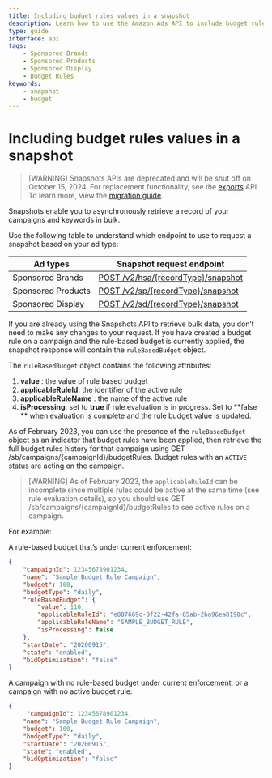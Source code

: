 ```yaml
---
title: Including budget rules values in a snapshot
description: Learn how to use the Amazon Ads API to include budget rules metrics and values in a snapshot.
type: guide
interface: api 
tags:
    - Sponsored Brands
    - Sponsored Products
    - Sponsored Display
    - Budget Rules
keywords:
    - snapshot
    - budget
---
```


# Including budget rules values in a snapshot

>[WARNING] Snapshots APIs are deprecated and will be shut off on October 15, 2024. For replacement functionality, see the [exports](guides/exports/overview) API. To learn more, view the [migration guide](reference/migration-guides/snapshots-exports). 

Snapshots enable you to asynchronously retrieve a record of your campaigns and keywords in bulk. 

Use the following table to understand which endpoint to use to request a snapshot based on your ad type:

| Ad types | Snapshot request endpoint |
|------|-------|
| Sponsored Brands | [POST /v2/hsa/{recordType}/snapshot](reference/sponsored-brands/2/snapshots) |
| Sponsored Products |[POST /v2/sp/{recordType}/snapshot](sponsored-products/2-0/openapi#tag/Snapshots) |
| Sponsored Display | [POST /v2/sd/{recordType}/snapshot](sponsored-display/3-0/openapi#tag/Snapshots)|

If you are already using the Snapshots API to retrieve bulk data, you don’t need to make any changes to your request. If you have created a budget rule on a campaign and the rule-based budget is currently applied, the snapshot response will contain the `ruleBasedBudget` object.

The `ruleBasedBudget` object contains the following attributes:

1.  **value** : the value of rule based budget
2. **applicableRuleId**: the identifier of the active rule 
3. **applicableRuleName** : the name of the active rule
4.  **isProcessing**: set to **true** if rule evaluation is in progress. Set to **false ** when evaluation is complete and the rule budget value is updated.

As of February 2023, you can use the presence of the `ruleBasedBudget` object as an indicator that budget rules have been applied, then retrieve the full budget rules history for that campaign using GET /sb/campaigns/{campaignId}/budgetRules. Budget rules with an `ACTIVE` status are acting on the campaign. 

>[WARNING] As of February 2023, the `applicableRuleId` can be incomplete since multiple rules could be active at the same time (see rule evaluation details), so you should use GET /sb/campaigns/{campaignId}/budgetRules to see active rules on a campaign. 

For example:

A rule-based budget that’s under current enforcement:

```JSON
{
    "campaignId": 12345678901234,
    "name": "Sample Budget Rule Campaign",
    "budget": 100,
    "budgetType": "daily",
    "ruleBasedBudget": {
        "value": 110,
        "applicableRuleId": "e887669c-0f22-42fa-85ab-2ba96ea8190c",
        "applicableRuleName": "SAMPLE_BUDGET_RULE",
        "isProcessing": false
    },
    "startDate": "20200915",
    "state": "enabled",
    "bidOptimization": "false"
}
```

A campaign with no rule-based budget under current enforcement, or a campaign with no active budget rule: 

```JSON
{
     "campaignId": 12345678901234,
    "name": "Sample Budget Rule Campaign",
    "budget": 100,
    "budgetType": "daily",
    "startDate": "20200915",
    "state": "enabled",
    "bidOptimization": "false"
}
```
